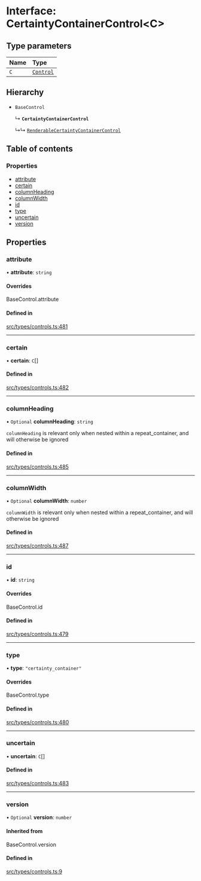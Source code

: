 # Interface: CertaintyContainerControl<C\>

## Type parameters

| Name | Type |
| :------ | :------ |
| `C` | [`Control`](../wiki/Exports#control) |

## Hierarchy

- `BaseControl`

  ↳ **`CertaintyContainerControl`**

  ↳↳ [`RenderableCertaintyContainerControl`](../wiki/RenderableCertaintyContainerControl)

## Table of contents

### Properties

- [attribute](../wiki/CertaintyContainerControl#attribute)
- [certain](../wiki/CertaintyContainerControl#certain)
- [columnHeading](../wiki/CertaintyContainerControl#columnheading)
- [columnWidth](../wiki/CertaintyContainerControl#columnwidth)
- [id](../wiki/CertaintyContainerControl#id)
- [type](../wiki/CertaintyContainerControl#type)
- [uncertain](../wiki/CertaintyContainerControl#uncertain)
- [version](../wiki/CertaintyContainerControl#version)

## Properties

### attribute

• **attribute**: `string`

#### Overrides

BaseControl.attribute

#### Defined in

[src/types/controls.ts:481](https://github.com/decisively-io/interview-sdk/blob/c6fbae0/src/types/controls.ts#L481)

___

### certain

• **certain**: `C`[]

#### Defined in

[src/types/controls.ts:482](https://github.com/decisively-io/interview-sdk/blob/c6fbae0/src/types/controls.ts#L482)

___

### columnHeading

• `Optional` **columnHeading**: `string`

`columnHeading` is relevant only when nested within a repeat_container, and will otherwise be ignored

#### Defined in

[src/types/controls.ts:485](https://github.com/decisively-io/interview-sdk/blob/c6fbae0/src/types/controls.ts#L485)

___

### columnWidth

• `Optional` **columnWidth**: `number`

`columnWidth` is relevant only when nested within a repeat_container, and will otherwise be ignored

#### Defined in

[src/types/controls.ts:487](https://github.com/decisively-io/interview-sdk/blob/c6fbae0/src/types/controls.ts#L487)

___

### id

• **id**: `string`

#### Overrides

BaseControl.id

#### Defined in

[src/types/controls.ts:479](https://github.com/decisively-io/interview-sdk/blob/c6fbae0/src/types/controls.ts#L479)

___

### type

• **type**: ``"certainty_container"``

#### Overrides

BaseControl.type

#### Defined in

[src/types/controls.ts:480](https://github.com/decisively-io/interview-sdk/blob/c6fbae0/src/types/controls.ts#L480)

___

### uncertain

• **uncertain**: `C`[]

#### Defined in

[src/types/controls.ts:483](https://github.com/decisively-io/interview-sdk/blob/c6fbae0/src/types/controls.ts#L483)

___

### version

• `Optional` **version**: `number`

#### Inherited from

BaseControl.version

#### Defined in

[src/types/controls.ts:9](https://github.com/decisively-io/interview-sdk/blob/c6fbae0/src/types/controls.ts#L9)
